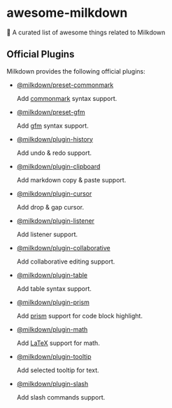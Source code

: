 # awesome-milkdown
🍼 A curated list of awesome things related to Milkdown

## Official Plugins

Milkdown provides the following official plugins:
-   [@milkdown/preset-commonmark](https://www.npmjs.com/package/@milkdown/preset-commonmark)

    Add [commonmark](https://commonmark.org/) syntax support.

-   [@milkdown/preset-gfm](https://www.npmjs.com/package/@milkdown/preset-gfm)

    Add [gfm](https://github.github.com/gfm/) syntax support.

-   [@milkdown/plugin-history](https://www.npmjs.com/package/@milkdown/plugin-history)

    Add undo & redo support.
    
-   [@milkdown/plugin-clipboard](https://www.npmjs.com/package/@milkdown/plugin-clipboard)

    Add markdown copy & paste support.

-   [@milkdown/plugin-cursor](https://www.npmjs.com/package/@milkdown/plugin-cursor)

    Add drop & gap cursor.

-   [@milkdown/plugin-listener](https://www.npmjs.com/package/@milkdown/plugin-listener)

    Add listener support.

-   [@milkdown/plugin-collaborative](https://www.npmjs.com/package/@milkdown/plugin-collaborative)

    Add collaborative editing support.

-   [@milkdown/plugin-table](https://www.npmjs.com/package/@milkdown/plugin-table)

    Add table syntax support.

-   [@milkdown/plugin-prism](https://www.npmjs.com/package/@milkdown/plugin-prism)

    Add [prism](https://prismjs.com/) support for code block highlight.

-   [@milkdown/plugin-math](https://www.npmjs.com/package/@milkdown/plugin-math)

    Add [LaTeX](https://en.wikipedia.org/wiki/LaTeX) support for math.

-   [@milkdown/plugin-tooltip](https://www.npmjs.com/package/@milkdown/plugin-tooltip)

    Add selected tooltip for text.

-   [@milkdown/plugin-slash](https://www.npmjs.com/package/@milkdown/plugin-slash)

    Add slash commands support.
